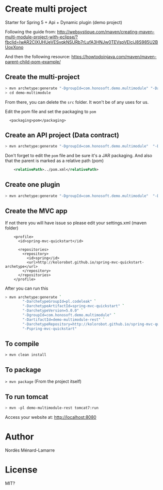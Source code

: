 # Create multi project
Starter for Spring 5 + Api + Dynamic plugin (demo project)

Following the guide from: http://websystique.com/maven/creating-maven-multi-module-project-with-eclipse/?fbclid=IwAR2CIXUHUeVESvqkNSURb7rLufA3HNJw0TEVspVEIcjJ8S985U2BUoxXono

And then the following resource: https://howtodoinjava.com/maven/maven-parent-child-pom-example/

## Create the multi-project
```bash
> mvn archetype:generate "-DgroupId=com.honosoft.demo.multimodule" "-DartifactId=demo-multimodule"
> cd demo-multimodule
```

From there, you can delete the `src` folder. It won't be of any uses for us.

Edit the pom file and set the packaging to `pom`
```
  <packaging>pom</packaging>
```

## Create an API project (Data contract)
```bash
> mvn archetype:generate "-DgroupId=com.honosoft.demo.multimodule"  "-DartifactId=demo-multimodule-plugin-api"
```

Don't forget to edit the `pom` file and be sure it's a JAR packaging. And also that the parent is marked as a relative path (pom)
```xml
    <relativePath>../pom.xml</relativePath>
```

## Create one plugin
```bash
> mvn archetype:generate "-DgroupId=com.honosoft.demo.multimodule"  "-DartifactId=demo-multimodule-plugin-twitter"
```

## Create the MVC app
If not there you will have issue so please edit your settings.xml (maven folder)
```
    <profile>
      <id>spring-mvc-quickstart</id>

      <repositories>
        <repository>
          <id>spring</id>
          <url>http://kolorobot.github.io/spring-mvc-quickstart-archetype</url>
        </repository>
      </repositories>
    </profile>
```

After you can run this
```bash
> mvn archetype:generate `
        "-DarchetypeGroupId=pl.codeleak" `
        "-DarchetypeArtifactId=spring-mvc-quickstart" `
        "-DarchetypeVersion=5.0.0" `
        "-DgroupId=com.honosoft.demo.multimodule" `
        "-DartifactId=demo-multimodule-rest" `
        "-DarchetypeRepository=http://kolorobot.github.io/spring-mvc-quickstart-archetype" `
        "-Pspring-mvc-quickstart"
```

## To compile
`> mvn clean install`

## To package
`> mvn package` (From the project itself)

## To run tomcat
```bash
> mvn -pl demo-multimodule-rest tomcat7:run
```

Access your website at: [http://localhost:8080](http://localhost:8080)

# Author
Nordès Ménard-Lamarre

# License
MIT?